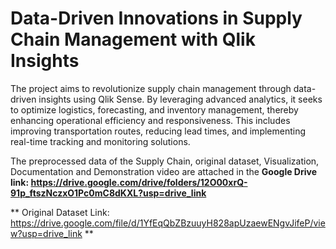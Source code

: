 # Data-Driven Innovations in Supply Chain Management with Qlik Insights

The project aims to revolutionize supply chain management through data-driven insights using Qlik Sense. By leveraging advanced analytics, it seeks to optimize logistics, forecasting, and inventory management, thereby enhancing operational efficiency and responsiveness. This includes improving transportation routes, reducing lead times, and implementing real-time tracking and monitoring solutions.

The preprocessed data of the Supply Chain, original dataset, Visualization, Documentation and Demonstration video are attached in the **Google Drive link: https://drive.google.com/drive/folders/12O00xrQ-91p_ftszNczxO1Pc0mC8dKXL?usp=drive_link**

** Original Dataset Link: https://drive.google.com/file/d/1YfEqQbZBzuuyH828apUzaewENgvJifeP/view?usp=drive_link **
